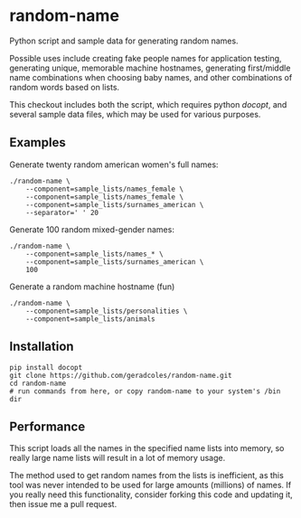 random-name
===========

Python script and sample data for generating random names.

Possible uses include creating fake people names for application testing,
generating unique, memorable machine hostnames, generating first/middle
name combinations when choosing baby names, and other combinations of
random words based on lists.

This checkout includes both the script, which requires python _docopt_, and
several sample data files, which may be used for various purposes.

## Examples

Generate twenty random american women's full names:

    ./random-name \
        --component=sample_lists/names_female \
        --component=sample_lists/names_female \
        --component=sample_lists/surnames_american \
        --separator=' ' 20

Generate 100 random mixed-gender names:

    ./random-name \
        --component=sample_lists/names_* \
        --component=sample_lists/surnames_american \
        100

Generate a random machine hostname (fun)

    ./random-name \
        --component=sample_lists/personalities \
        --component=sample_lists/animals

## Installation

    pip install docopt
    git clone https://github.com/geradcoles/random-name.git
    cd random-name
    # run commands from here, or copy random-name to your system's /bin dir

## Performance

This script loads all the names in the specified name lists into memory, so really
large name lists will result in a lot of memory usage.

The method used to get random names from the lists is inefficient, as this tool
was never intended to be used for large amounts (millions) of names. If you really
need this functionality, consider forking this code and updating it, then issue me
a pull request.

